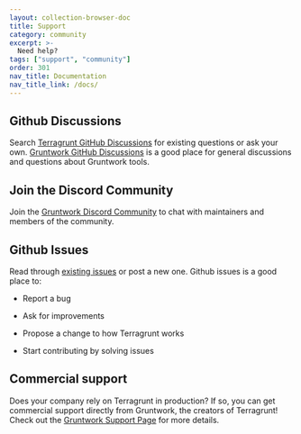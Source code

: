 ```yaml
---
layout: collection-browser-doc
title: Support
category: community
excerpt: >-
  Need help?
tags: ["support", "community"]
order: 301
nav_title: Documentation
nav_title_link: /docs/
---
```


## Github Discussions

Search [Terragrunt GitHub Discussions](https://gruntwork-io/terragrunt/discussions) for existing questions or ask your own. [Gruntwork GitHub Discussions](https://github.com/gruntwork-io/knowledge-base/discussions) is a good place for general discussions and questions about Gruntwork tools.

## Join the Discord Community

Join the [Gruntwork Discord Community](https://discord.gg/SPu4Degs5f) to chat with maintainers and members of the community.

## Github Issues

Read through [existing issues](https://github.com/gruntwork-io/terragrunt/issues) or post a new one. Github issues is a good place to:

- Report a bug

- Ask for improvements

- Propose a change to how Terragrunt works

- Start contributing by solving issues

## Commercial support

Does your company rely on Terragrunt in production? If so, you can get commercial support directly from Gruntwork, the creators of Terragrunt! Check out the [Gruntwork Support Page](https://gruntwork.io/support) for more details.
